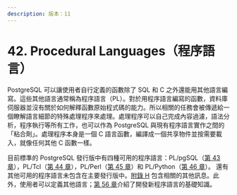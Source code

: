```yaml
---
description: 版本：11
---
```


# 42. Procedural Languages（程序語言）

PostgreSQL 可以讓使用者自行定義的函數除了 SQL 和 C 之外還能用其他語言編寫。這些其他語言通常稱為程序語言（PL）。對於用程序語言編寫的函數，資料庫伺服器並沒有關於如何解釋函數原始程式碼的能力。所以相關的任務會被傳遞給一個瞭解語言細節的特殊處理程序來處理。處理程序可以自己完成內容過濾，語法分析，程序執行等所有工作，也可以作為 PostgreSQL 與現有程序語言實作之間的「粘合劑」。處理程序本身是一個 C 語言函數，編譯成一個共享物件並按需要載入，就像任何其他 C 函數一樣。

目前標準的 PostgreSQL 發行版中有四種可用的程序語言：PL/pgSQL（[第 43 章](../pl-pgsql-sql-procedural-language/)），PL/Tcl（[第 44 章](../pl-tcl-tcl-procedural-language.md)），PL/Perl（[第 45 章](../pl-perl-perl-procedural-language.md)）和 PL/Python（[第 46 章](../pl-python-python-procedural-language.md)）。 還有其他可用的程序語言未包含在主要發行版中。[附錄 H](../../appendixes/h.-wai-bu-zhuan-an/) 包含相關的其他訊息。此外，使用者可以定義其他語言；[第 56 章](../../internals/writing-a-procedural-language-handler.md)介紹了開發新程序語言的基礎知識。

